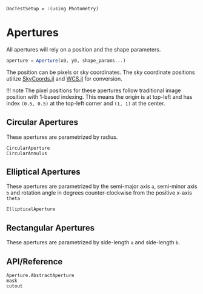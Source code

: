 ```@meta
DocTestSetup = :(using Photometry)
```

# Apertures

All apertures will rely on a position and the shape parameters.
```julia
aperture = Aperture(x0, y0, shape_params...)
```
The position can be pixels or sky coordinates. The sky coordinate positions utilize [SkyCoords.jl](https://juliaastro.github.io/SkyCoords.jl/stable) and [WCS.jl](https://juliaastro.github.io/WCS.jl/stable) for conversion.

!!! note
    The pixel positions for these apertures follow traditional image position with 1-based indexing. This means the origin is at top-left and has index `(0.5, 0.5)` at the top-left corner and `(1, 1)` at the center.

## Circular Apertures

These apertures are parametrized by radius.

```@docs
CircularAperture
CircularAnnulus
```

## Elliptical Apertures

These apertures are parametrized by the semi-major axis `a`, semi-minor axis `b` and rotation angle in degrees counter-clockwise from the positive x-axis `theta`


```@docs
EllipticalAperture
```


## Rectangular Apertures

These apertures are parametrized by side-length `a` and side-length `b`.


## API/Reference

```@docs
Aperture.AbstractAperture
mask
cutout
```

